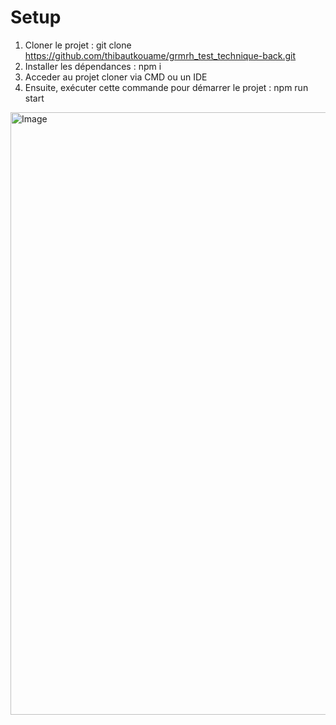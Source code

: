 # Setup

1. Cloner le projet : git clone https://github.com/thibautkouame/grmrh_test_technique-back.git
2. Installer les dépendances : npm i
3. Acceder au projet cloner via CMD ou un IDE
4. Ensuite, exécuter cette commande pour démarrer le projet : npm run start  

<img width="1883" height="964" alt="Image" src="https://github.com/user-attachments/assets/a29bc545-e3cf-44e0-9ac6-86ea14d92634" />
